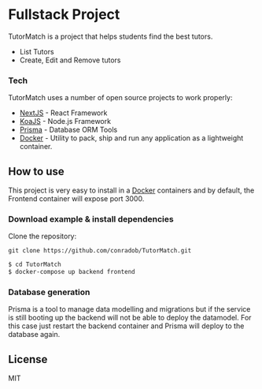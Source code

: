 # Fullstack Project

TutorMatch is a project that helps students find the best tutors.

  - List Tutors
  - Create, Edit and Remove tutors

### Tech

TutorMatch uses a number of open source projects to work properly:

* [NextJS](https://nextjs.org) - React Framework
* [KoaJS](https://koajs.com/) - Node.js Framework
* [Prisma](https://www.prisma.io/) - Database ORM Tools
* [Docker](https://www.docker.com/) - Utility to pack, ship and run any application as a lightweight container.

## How to use

This project is very easy to install in a [Docker](https://www.docker.com/) containers and by default, the Frontend container will expose port 3000.

### Download example & install dependencies

Clone the repository:

```
git clone https://github.com/conradob/TutorMatch.git
```

```sh
$ cd TutorMatch
$ docker-compose up backend frontend
```

### Database generation

Prisma is a tool to manage data modelling and migrations but if the service is still booting up the backend will not be able to deploy the datamodel.
For this case just restart the backend container and Prisma will deploy to the database again.

License
----

MIT


